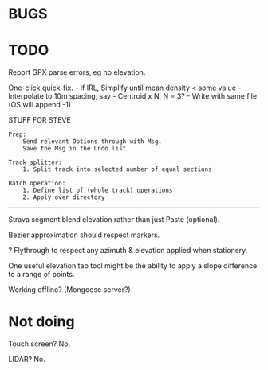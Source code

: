 

# BUGS


# TODO

Report GPX parse errors, eg no elevation.

One-click quick-fix.
    - If IRL, Simplify until mean density < some value
    - Interpolate to 10m spacing, say
    - Centroid x N, N = 3?
    - Write with same file (OS will append -1)

STUFF FOR STEVE

    Prep:
        Send relevant Options through with Msg.
        Save the Msg in the Undo list.
    
    Track splitter:
        1. Split track into selected number of equal sections
    
    Batch operation:
        1. Define list of (whole track) operations
        2. Apply over directory

---

Strava segment blend elevation rather than just Paste (optional).

Bezier approximation should respect markers.

? Flythrough to respect any azimuth & elevation applied when stationery.

One useful elevation tab tool might be the ability to apply a slope difference to a range of points.

Working offline? (Mongoose server?)

# Not doing

Touch screen? No.

LIDAR? No.


